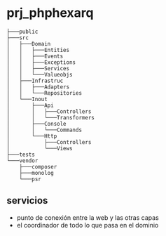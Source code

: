 # prj_phphexarq

```ssh
├───public
├───src
│   ├───Domain
│   │   ├───Entities
│   │   ├───Events
│   │   ├───Exceptions
│   │   ├───Services
│   │   └───Valueobjs
│   ├───Infrastruc
│   │   ├───Adapters
│   │   └───Repositories
│   └───Inout
│       ├───Api
│       │   ├───Controllers
│       │   └───Transformers
│       ├───Console
│       │   └───Commands
│       └───Http
│           ├───Controllers
│           └───Views
├───tests
└───vendor
    ├───composer
    ├───monolog
    └───psr
```

## servicios
- punto de conexión entre la web y las otras capas
- el coordinador de todo lo que pasa en el dominio
